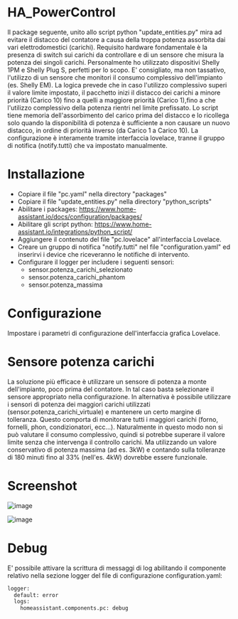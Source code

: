 # HA_PowerControl
Il package seguente, unito allo script python "update_entities.py" mira ad evitare il distacco del contatore a causa della troppa potenza assorbita dai vari elettrodomestici (carichi).
Requisito hardware fondamentale è la presenza di switch sui carichi da controllare e di un sensore che misura la potenza dei singoli carichi. 
Personalmente ho utilizzato dispositivi Shelly 1PM e Shelly Plug S, perfetti per lo scopo.
E' consigliato, ma non tassativo, l'utilizzo di un sensore che monitori il consumo complessivo dell'impianto (es. Shelly EM).
La logica prevede che in caso l'utilizzo complessivo superi il valore limite impostato, il pacchetto inizi il distacco dei carichi a minore priorità (Carico 10) fino a quelli a maggiore priorità (Carico 1),fino a che l'utilizzo complessivo della potenza rientri nel limite prefissato.
Lo script tiene memoria dell'assorbimento del carico prima del distacco e lo ricollega solo quando la disponibilità di potenza è sufficiente a non causare un nuovo distacco, in ordine di priorità inverso (da Carico 1 a Carico 10).
La configurazione è interamente tramite interfaccia lovelace, tranne il gruppo di notifica (notify.tutti) che va impostato manualmente.

# Installazione
- Copiare il file "pc.yaml" nella directory "packages"
- Copiare il file "update_entities.py" nella directory "python_scripts"
- Abilitare i packages: https://www.home-assistant.io/docs/configuration/packages/
- Abilitare gli script python: https://www.home-assistant.io/integrations/python_script/
- Aggiungere il contenuto del file "pc.lovelace" all'interfaccia Lovelace.
- Creare un gruppo di notifica "notify.tutti" nel file "configuration.yaml" ed inserirvi i device che riceveranno le notifiche di intervento.
- Configurare il logger per includere i seguenti sensori:
  - sensor.potenza_carichi_selezionato
  - sensor.potenza_carichi_phantom
  - sensor.potenza_massima

# Configurazione
Impostare i parametri di configurazione dell'interfaccia grafica Lovelace.

# Sensore potenza carichi
La soluzione più efficace è utilizzare un sensore di potenza a monte dell'impianto, poco prima del contatore. In tal caso basta selezionare il sensore appropriato nella configurazione.
In alternativa è possibile utilizzare i sensori di potenza dei maggiori carichi utilizzati (sensor.potenza_carichi_virtuale) e mantenere un certo margine di tolleranza.
Questo comporta di monitorare tutti i maggiori carichi (forno, fornelli, phon, condizionatori, ecc...).
Naturalmente in questo modo non si può valutare il consumo complessivo, quindi si potrebbe superare il valore limite senza che intervenga il controllo carichi.
Ma utilizzando un valore conservativo di potenza massima (ad es. 3kW) e contando sulla tolleranze di 180 minuti fino al 33% (nell'es. 4kW) dovrebbe essere funzionale.

# Screenshot
![image](https://user-images.githubusercontent.com/7837288/107847400-773a8c80-6deb-11eb-9c08-90e9998ffe08.png)

![image](https://user-images.githubusercontent.com/7837288/107847409-8f121080-6deb-11eb-928e-3115360aa561.png)

# Debug
E' possibile attivare la scrittura di messaggi di log abilitando il componente relativo nella sezione logger del file di configurazione configuration.yaml:
```python
logger:
  default: error
  logs:
    homeassistant.components.pc: debug
```
